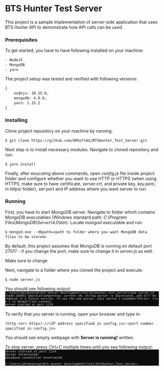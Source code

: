 # BTS Hunter Test Server

This project is  a sample implementation of server-side application that uses BTS Hunter API to demonstrate how API calls can be used. 

### Prerequisites

To get started, you have to have following installed on your machine:

```
- NodeJS
- MongoDB
- yarn
```

The project setup was tested and verified with following versions:
```
{
	nodejs: 10.15.0,
	mongodb: 4.0.6,
	yarn: 1.15.2
}
```

### Installing

Clone project repository on your machine by running:
```
$ git clone https://github.com/GMSoftAG/BTSHunter_Test_Server.git
```

Next step is to install necessary modules. Navigate to cloned repository and run:
```
$ yarn install
```

Finally, after exucuting above commands, open *config.js* file inside project folder and configure whether you want to use HTTP or HTTPS (when using HTTPS, make sure to have certificate, *server.crt*, and private key, *key.pem*, in *https/* folder), set port and IP address where you want server to run.

### Running

First, you have to start MongoDB server. Navigate to folder which contains MongoDB executables (Windows standard path: *C:\Program Files\MongoDB\Server\4.0\bin*). Locate *mongod* executable and run:
```
$ mongod.exe --dbpath=<path to folder where you want MongoDB data files to be stored>
```
By default, this project assumes that MongoDB is running on default port 27017 - if you change the port, make sure to change it in *server.js* as well.

Make sure to change

Next, navigate to a folder where you cloned the project and execute:
```
$ node server.js
```
You should see following output:
![Alt text](images/terminal_start.png?raw=true "Terminal output when running project")

To verify that you server is running, open your browser and type in: 
```
(http <or> https)://<IP address specified in config.js>:<port number specified in config.js>
```
You should see empty webpage with **Server is running!** written.

To stop server, press *Ctrl+C* multiple times until you see following output:
![Alt text](images/terminal_end.png?raw=true "Terminal output when terminating project")